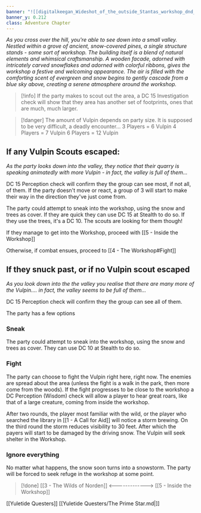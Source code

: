 ```yaml
---
banner: "![[digitalkeegan_Wideshot_of_the_outside_Stantas_workshop_dnd_artw_aeffa35a-d27a-47f4-a977-d839a772d244.png]]"
banner_y: 0.212
class: Adventure Chapter
---
```

*As you cross over the hill, you're able to see down into a small valley. Nestled within a grove of ancient, snow-covered pines, a single structure stands - some sort of workshop. The building itself is a blend of natural elements and whimsical craftsmanship. A wooden facade, adorned with intricately carved snowflakes and adorned with colorful ribbons, gives the workshop a festive and welcoming appearance. The air is filled with the comforting scent of evergreen and snow begins to gently cascade from a blue sky above, creating a serene atmosphere around the workshop.* 

> [!info] 
> If the party makes to scout out the area, a DC 15 Investigation check will show that they area has another set of footprints, ones that are much, much larger.  

> [!danger] 
> The amount of Vulpin depends on party size. It is supposed to be very difficult, a deadly encounter...
>  3 Players = 6 Vulpin
>  4 Players = 7 Vulpin
>  6 Players = 12 Vulpin
## If any Vulpin Scouts escaped:

*As the party looks down into the valley, they notice that their quarry is speaking animatedly with more Vulpin - in fact, the valley is full of them...*

DC 15 Perception check will confirm they the group can see most, if not all, of them. If the party doesn't move or react, a group of 3 will start to make their way in the direction they've just come from. 

The party could attempt to sneak into the workshop, using the snow and trees as cover. If they are quick they can use DC 15 at Stealth to do so. If they use the trees, it's a DC 10. The scouts are looking for them though!

If they manage to get into the Workshop, proceed with [[5 - Inside the Workshop]]

Otherwise, if combat ensues, proceed to [[4 - The Workshop#Fight]]

## If they snuck past, or if no Vulpin scout escaped

*As you look down into the the valley you realise that there are many more of the Vulpin.... in fact, the valley seems to be full of them...*

DC 15 Perception check will confirm they the group can see all of them.

The party has a few options

### Sneak

The party could attempt to sneak into the workshop, using the snow and trees as cover. They can use DC 10 at Stealth to do so.

### Fight

The party can choose to fight the Vulpin right here, right now. The enemies are spread about the area (unless the fight is a walk in the park, then more come from the woods). If the fight progresses to be close to the workshop a DC Perception (Wisdom) check will allow a player to hear great roars, like that of a large creature, coming from inside the workshop.

After two rounds, the player most familiar with the wild, or the player who searched the library in [[1 - A Call for Aid]] will notice a storm brewing. On the third round the storm reduces visibility to 30 feet. After which the payers will start to be damaged by the driving snow. The Vulpin will seek shelter in the Workshop.

### Ignore everything

No matter what happens, the snow soon turns into a snowstorm. The party will be forced to seek refuge in the workshop at some point. 


> [!done] [[3 - The Wilds of Norden]] <-------------> [[5 - Inside the Workshop]]







































































































































































































[[Yuletide Questers]]
[[Yuletide Questers/The Prime Star.md|]]